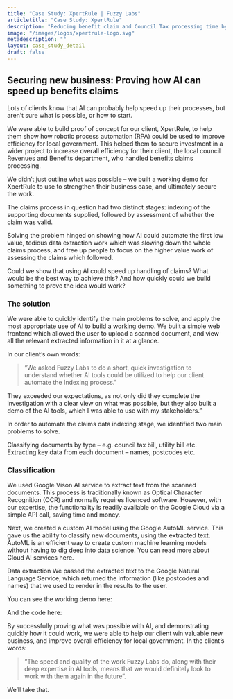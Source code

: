 ```yaml
---
title: "Case Study: XpertRule | Fuzzy Labs"
articletitle: "Case Study: XpertRule"
description: "Reducing benefit claim and Council Tax processing time by automating the classification of supporting evidence."
image: "/images/logos/xpertrule-logo.svg"
metadescription: ""
layout: case_study_detail
draft: false
---
```



## Securing new business: Proving how AI can speed up benefits claims


<p class="lead">Lots of clients know that AI can probably help speed up their processes, but aren’t sure what is possible, or how to start.</p> 

We were able to build proof of concept for our client, XpertRule, to help them show how robotic process automation (RPA) could be used to improve efficiency for local government. This helped them to secure investment in a wider project to increase overall efficiency for their client, the local council Revenues and Benefits department, who handled benefits claims processing.

We didn’t just outline what was possible – we built a working demo for XpertRule to use to strengthen their business case, and ultimately secure the work.

The claims process in question had two distinct stages: indexing of the supporting documents supplied, followed by assessment of whether the claim was valid. 

Solving the problem hinged on showing how AI could automate the first low value, tedious data extraction work which was slowing down the whole claims process, and free up people to focus on the higher value work of assessing the claims which followed.

Could we show that using AI could speed up handling of claims? What would be the best way to achieve this? And how quickly could we build something to prove the idea would work?

### The solution

We were able to quickly identify the main problems to solve, and apply the most appropriate use of AI to build a working demo. We built a simple web frontend which allowed the user to upload a scanned document, and view all the relevant extracted information in it at a glance.

In our client’s own words:

<blockquote class="client-quote">“We asked Fuzzy Labs to do a short, quick investigation to understand whether AI tools could be utilized to help our client automate the Indexing process."</blockquote> 

They exceeded our expectations, as not only did they complete the investigation with a clear view on what was possible, but they also built a demo of the AI tools, which I was able to use with my stakeholders.”

In order to automate the claims data indexing stage, we identified two main problems to solve.

Classifying documents by type – e.g. council tax bill, utility bill etc.
Extracting key data from each document – names, postcodes etc.

### Classification
We used Google Vison AI service to extract text from the scanned documents. This process is traditionally known as Optical Character Recognition (OCR) and normally requires licenced software. However, with our expertise, the functionality is readily available on the Google Cloud via a simple API call, saving time and money.

Next, we created a custom AI model using the Google AutoML service. This gave us the ability to classify new documents, using the extracted text. AutoML is an efficient way to create custom machine learning models without having to dig deep into data science. You can read more about Cloud AI services here.

Data extraction
We passed the extracted text to the Google Natural Language Service, which returned the information (like postcodes and names) that we used to render in the results to the user.

You can see the working demo here: <LINK GOES HERE>

And the code here: <LINK GOES HERE>

By successfully proving what was possible with AI, and demonstrating quickly how it could work, we were able to help our client win valuable new business, and improve overall efficiency for local government. In the client’s words:

<blockquote class="client-quote">“The speed and quality of the work Fuzzy Labs do, along with their deep expertise in AI tools, means that we would definitely look to work with them again in the future”.</blockquote>

We’ll take that.

